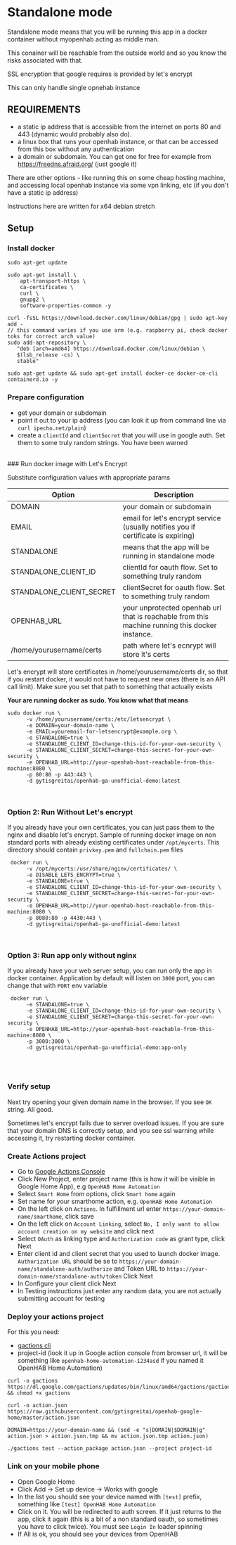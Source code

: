 # Standalone mode

Standalone mode means that you will be running this app in a docker container without myopenhab acting as middle man.  
  
This conainer will be reachable from the outside world and so you know the risks associated with that.  
  
SSL encryption that google requires is provided by let's encrypt  
  
This can only handle single opnehab instance  

## **REQUIREMENTS**

* a static ip address that is accessible from the internet on ports 80 and 443 (dynamic would probably also do).
* a linux box that runs your openhab instance, or that can be accessed from this box without any authentication
* a domain or subdomain. You can get one for free for example from https://freedns.afraid.org/ (just google it)

There are other options - like running this on some cheap hosting machine, and accessing local openhab instance via some vpn linking, etc (if you don't have a static ip address)

Instructions here are written for x64 debian stretch

## Setup

### Install docker 
```
sudo apt-get update

sudo apt-get install \
    apt-transport-https \
    ca-certificates \
    curl \
    gnupg2 \
    software-properties-common -y

curl -fsSL https://download.docker.com/linux/debian/gpg | sudo apt-key add -
// this command varies if you use arm (e.g. raspberry pi, check docker toks for correct arch value)
sudo add-apt-repository \
   "deb [arch=amd64] https://download.docker.com/linux/debian \
   $(lsb_release -cs) \
   stable"

sudo apt-get update && sudo apt-get install docker-ce docker-ce-cli containerd.io -y
```

### Prepare configuration
  - get your domain or subdomain
  - point it out to your ip address (you can look it up from command line via `curl ipecho.net/plain`)
  - create a `clientId` and `clientSecret` that you will use in google auth. Set them to some truly random strings. You have been warned
<br/>
### Run docker image with Let's Encrypt

Substitute configuration values with appropriate params

Option | Description
------------ | -------------
DOMAIN | your domain or subdomain
EMAIL | email for let's encrypt service (usually notifies you if certificate is expiring)
STANDALONE | means that the app will be running in standalone mode
STANDALONE_CLIENT_ID | clientId for oauth flow. Set to something truly random
STANDALONE_CLIENT_SECRET | clientSecret for oauth flow. Set to something truly random
OPENHAB_URL | your unprotected openhab url that is reachable from this machine running this docker instance.
/home/yourusername/certs | path where let's ecnrypt will store it's certs

Let's encrypt will store certificates in /home/yourusername/certs dir, so that if you restart docker, it would not have to request new ones (there is an API call limit). Make sure you set that path to something that actually exists

**Your are running docker as sudo. You know what that means**

```
sudo docker run \
      -v /home/yourusername/certs:/etc/letsencrypt \
      -e DOMAIN=your-domain-name \
      -e EMAIL=youremail-for-letsencrypt@example.org \
      -e STANDALONE=true \
      -e STANDALONE_CLIENT_ID=change-this-id-for-your-own-security \
      -e STANDALONE_CLIENT_SECRET=change-this-secret-for-your-own-security \
      -e OPENHAB_URL=http://your-openhab-host-reachable-from-this-machine:8080 \
      -p 80:80 -p 443:443 \
      -d gytisgreitai/openhab-ga-unofficial-demo:latest
```
<br/>

### Option 2: Run Without Let's encrypt

If you already have your own certificates, you can just pass them to the nginx and disable let's encrypt.
Sample of running docker image on non standard ports with already existing certificates under `/opt/mycerts`. This directory should contain `privkey.pem` and `fullchain.pem` files

```
 docker run \
      -v /opt/mycerts:/usr/share/nginx/certificates/ \
      -e DISABLE_LETS_ENCRYPT=true \
      -e STANDALONE=true \
      -e STANDALONE_CLIENT_ID=change-this-id-for-your-own-security \
      -e STANDALONE_CLIENT_SECRET=change-this-secret-for-your-own-security \
      -e OPENHAB_URL=http://your-openhab-host-reachable-from-this-machine:8080 \
      -p 8080:80 -p 4430:443 \
      -d gytisgreitai/openhab-ga-unofficial-demo:latest
```
<br/>

### Option 3: Run app only without nginx

If you already have your web server setup, you can run only the app in docker container. Application by default will listen on `3000` port, you can change that with `PORT` env variable

```
 docker run \
      -e STANDALONE=true \
      -e STANDALONE_CLIENT_ID=change-this-id-for-your-own-security \
      -e STANDALONE_CLIENT_SECRET=change-this-secret-for-your-own-security \
      -e OPENHAB_URL=http://your-openhab-host-reachable-from-this-machine:8080 \
      -p 3000:3000 \
      -d gytisgreitai/openhab-ga-unofficial-demo:app-only
```
<br/> <br/>

### Verify setup
Next try opening your given domain name in the browser. If you see `OK` string. All good.
  
Sometimes let's encrypt fails due to server overload issues. If you are sure that your domain DNS is correctly setup, and you see ssl warning while accessing it, try restarting docker container.
  
  

### Create Actions project

- Go to [Google Actions Console](https://console.actions.google.com)
- Click New Project, enter project name (this is how it will be visible in Google Home App), e.g `OpenHAB Home Automation`
- Select `Smart Home` from options, click `Smart home` again
- Set name for your smarthome action,  e.g. `OpenHAB Home Automation`
- On the left click on `Actions`. In fulfillment url enter `https://your-domain-name/smarthome`, click save
- On the left click on `Account Linking`, select `No, I only want to allow account creation on my website` and click next
- Select `OAuth` as linking type and `Authorization code` as grant type, click Next
- Enter client id and client secret that you used to launch docker image. `Authorization URL` should be se to `https://your-domain-name/standalone-auth/authorize` and Token URL to `https://your-domain-name/standalone-auth/token` Click Next
- In Configure your client click Next
- In Testing instructions just enter any random data, you are not actually submitting account for testing

### Deploy your actions project

For this you need:
- [gactions cli](https://developers.google.com/actions/tools/gactions-cli)
- project-id (look it up in Google action console from browser url, it will be something like `openhab-home-automation-1234asd` if you named it OpenHAB Home Automation)

```
curl -o gactions https://dl.google.com/gactions/updates/bin/linux/amd64/gactions/gactions && chmod +x gactions

curl -o action.json https://raw.githubusercontent.com/gytisgreitai/openhab-google-home/master/action.json

DOMAIN=https://your-domain-name && (sed -e "s|DOMAIN|$DOMAIN|g" action.json > action.json.tmp && mv action.json.tmp action.json)

./gactions test --action_package action.json --project project-id
```

### Link on your mobile phone

- Open Google Home
- Click Add -> Set up device -> Works with google
- In the list you should see your device named with `[test]` prefix, something like `[test] OpenHAB Home Automation`
- Click on it. You will be redirected to auth screen. If it just returns to the app, click it again (this is a bit of a non standard oauth, so sometimes you have to click twice). You must see `Login In` loader spinning
- If All is ok, you should see your devices from OpenHAB
